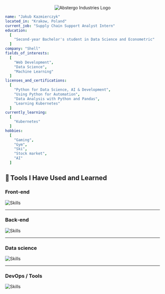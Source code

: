 
<div align="center">
  <img src="https://github.com/user-attachments/assets/7ba2f137-f74d-40fd-bdbf-f7398d3bf794" alt="Abstergo Industries Logo">
</div>

```yaml
name: "Jakub Kazmierczyk"
located_in: "Krakow, Poland"
current_job: "Supply Chain Support Analyst Intern"
education:
  [
    "Second-year Bachelor's student in Data Science and Econometric"
  ]
company: "Shell"
fields_of_interests:
  [
    "Web Development",
    "Data Science",
    "Machine Learning"
  ]
licenses_and_certifications:
  [
    "Python for Data Science, AI & Development",
    "Using Python for Automation",
    "Data Analysis with Python and Pandas",
    "Learning Kubernetes"
  ]
currently_learning:
  [
    "Kubernetes"
  ]
hobbies:
  [
    "Gaming",
    "Gym",
    "Ski",
    "Stock market",
    "AI"
  ]

```

## 🚀 Tools I Have Used and Learned

### Front‑end

![Skills](https://skills.syvixor.com/api/icons?i=html,css3,blazor,wordpress)

---

### Back‑end
![Skills](https://skills.syvixor.com/api/icons?i=c,csharp)

---

### Data science
![Skills](https://skills.syvixor.com/api/icons?i=python,excel,powerbi,r,markdown,pandas,numpy,pytorch,scikitlearn)

---

### DevOps / Tools
![Skills](https://skills.syvixor.com/api/icons?i=azure,git,github,sap,chatgpt,sqlserver,visualstudio,visualstudiocode,pycharm)


